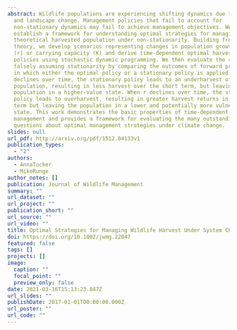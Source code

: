 ```yaml
---
abstract: Wildlife populations are experiencing shifting dynamics due to climate
  and landscape change. Management policies that fail to account for
  non-stationary dynamics may fail to achieve management objectives. We
  establish a framework for understanding optimal strategies for managing a
  theoretical harvested population under non-stationarity. Building from harvest
  theory, we develop scenarios representing changes in population growth rate
  (r) or carrying capacity (K) and derive time-dependent optimal harvest
  policies using stochastic dynamic programming. We then evaluate the cost of
  falsely assuming stationarity by comparing the outcomes of forward projections
  in which either the optimal policy or a stationary policy is applied. When K
  declines over time, the stationary policy leads to an underharvest of the
  population, resulting in less harvest over the short term, but leaving the
  population in a higher-value state. When r declines over time, the stationary
  policy leads to overharvest, resulting in greater harvest returns in the short
  term but leaving the population in a lower and potentially more vulnerable
  state. This work demonstrates the basic properties of time-dependent harvest
  management and provides a framework for evaluating the many outstanding
  questions about optimal management strategies under climate change.
slides: null
url_pdf: http://arxiv.org/pdf/1512.04133v1
publication_types:
  - "2"
authors:
  - AnnaTucker
  - MikeRunge
author_notes: []
publication: Journal of Wildlife Management
summary: ""
url_dataset: ""
url_project: ""
publication_short: ""
url_source: ""
url_video: ""
title: Optimal Strategies for Managing Wildlife Harvest Under System Change
doi: https://doi.org/10.1002/jwmg.22047
featured: false
tags: []
projects: []
image:
  caption: ""
  focal_point: ""
  preview_only: false
date: 2021-03-16T15:13:23.847Z
url_slides: ""
publishDate: 2017-01-01T00:00:00.000Z
url_poster: ""
url_code: ""
---
```

